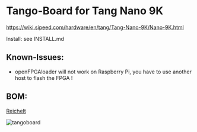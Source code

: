 # Tango-Board for Tang Nano 9K

https://wiki.sipeed.com/hardware/en/tang/Tang-Nano-9K/Nano-9K.html

Install: see INSTALL.md

## Known-Issues:
* openFPGAloader will not work on Raspberry Pi, you have to use another host to flash the FPGA !


## BOM:

[Reichelt](https://www.reichelt.de/my/2063538)


![tangoboard](https://raw.githubusercontent.com/multigcs/LinuxCNC-RIO/main/configs/Tangoboard/tangnano9k-board-pinout.png)



